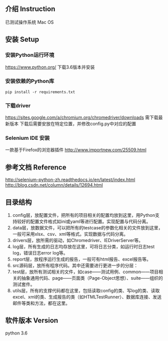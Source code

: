 ## 介绍 Instruction

已测试操作系统  Mac OS

## 安装 Setup
### 安装Python运行环境

https://www.python.org/  下载3.6版本并安装

### 安装依赖的Python库
```
pip install -r requirements.txt
```
### 下载driver
https://sites.google.com/a/chromium.org/chromedriver/downloads 需下载最新版本
下载后需要安放在特定位置，并修改config.py中对应的配置

### Selenium IDE 安装
一款基于Firefox的浏览器插件 http://www.importnew.com/25509.html

## 参考文档 Reference
http://selenium-python-zh.readthedocs.io/en/latest/index.html
http://blog.csdn.net/column/details/12694.html

## 目录结构

1. config层，放配置文件，把所有的项目相关的配置均放到这里，用Python支持较好的配置文件格式如ini或yaml等进行配置。实现配置与代码分离。
1. data层，放数据文件，可以把所有的testcase的参数化相关的文件放到这里，一般可采用xlsx、csv、xml等格式。实现数据与代码分离。
1. drivers层，放所需的驱动，如Chromedriver、IEDriverServer等。
1. log层，所有生成的日志均存放在这里，可将日志分类，如运行时日志test log，错误日志error log等。
1. report层，放程序运行生成的报告，一般可有html报告、excel报告等。
1. src源码层，放所有程序代码。其中还需要进行更进一步的分层： 
1. test层，放所有测试相关的文件，如case——测试用例、common——项目相关的抽象通用代码、page——页面类（Page-Object思想）、suite——组织的测试套件。
1. utils层，所有的支撑代码都在这里，包括读取config的类、写log的类、读取excel、xml的类、生成报告的类（如HTMLTestRunner）、数据库连接、发送邮件等类和方法，都在这里。

## 软件版本 Version
python 3.6
